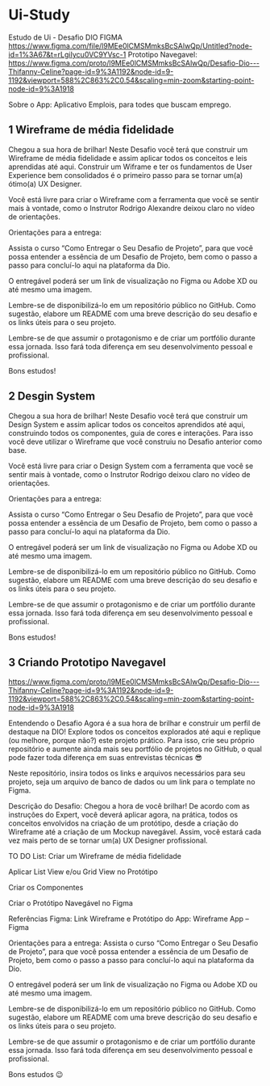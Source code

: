 # Ui-Study
Estudo de Ui - Desafio DIO
FIGMA
https://www.figma.com/file/l9MEe0lCMSMmksBcSAlwQp/Untitled?node-id=1%3A67&t=rLgiIycu0VC9YVsc-1
Prototipo Navegavel:
https://www.figma.com/proto/l9MEe0lCMSMmksBcSAlwQp/Desafio-Dio---Thifanny-Celine?page-id=9%3A1192&node-id=9-1192&viewport=588%2C863%2C0.54&scaling=min-zoom&starting-point-node-id=9%3A1918

Sobre o App: Aplicativo Emplois, para todes que buscam emprego.

## 1 Wireframe de média fidelidade

Chegou a sua hora de brilhar! Neste Desafio você terá que construir um Wireframe de média fidelidade e assim aplicar todos os conceitos e leis aprendidas até aqui. Construir um Wiframe e ter os fundamentos de User Experience bem consolidados é o primeiro passo para se tornar um(a) ótimo(a) UX Designer. 

Você está livre para criar o Wireframe com a ferramenta que você se sentir mais à vontade, como o Instrutor Rodrigo Alexandre deixou claro no vídeo de orientações.  

Orientações para a entrega: 

Assista o curso “Como Entregar o Seu Desafio de Projeto”, para que você possa entender a essência de um Desafio de Projeto, bem como o passo a passo para concluí-lo aqui na plataforma da Dio. 

O entregável poderá ser um link de visualização no Figma ou Adobe XD ou até mesmo uma imagem. 

Lembre-se de disponibilizá-lo em um repositório público no GitHub. Como sugestão, elabore um README com uma breve descrição do seu desafio e os links úteis para o seu projeto. 

Lembre-se de que assumir o protagonismo e de criar um portfólio durante essa jornada. Isso fará toda diferença em seu desenvolvimento pessoal e profissional. 

Bons estudos! 



## 2 Desgin System

Chegou a sua hora de brilhar! Neste Desafio você terá que construir um Design System e assim aplicar todos os conceitos aprendidos até aqui, construindo todos os componentes, guia de cores e interações. Para isso você deve utilizar o Wireframe que você construiu no Desafio anterior como base. 

Você está livre para criar o Design System com a ferramenta que você se sentir mais à vontade, como o Instrutor Rodrigo deixou claro no vídeo de orientações.  

Orientações para a entrega: 

Assista o curso “Como Entregar o Seu Desafio de Projeto”, para que você possa entender a essência de um Desafio de Projeto, bem como o passo a passo para concluí-lo aqui na plataforma da Dio. 

O entregável poderá ser um link de visualização no Figma ou Adobe XD ou até mesmo uma imagem. 

Lembre-se de disponibilizá-lo em um repositório público no GitHub. Como sugestão, elabore um README com uma breve descrição do seu desafio e os links úteis para o seu projeto. 

Lembre-se de que assumir o protagonismo e de criar um portfólio durante essa jornada. Isso fará toda diferença em seu desenvolvimento pessoal e profissional.  

Bons estudos! 


## 3 Criando Prototipo Navegavel
https://www.figma.com/proto/l9MEe0lCMSMmksBcSAlwQp/Desafio-Dio---Thifanny-Celine?page-id=9%3A1192&node-id=9-1192&viewport=588%2C863%2C0.54&scaling=min-zoom&starting-point-node-id=9%3A1918

Entendendo o Desafio
Agora é a sua hora de brilhar e construir um perfil de destaque na DIO! Explore todos os conceitos explorados até aqui e replique (ou melhore, porque não?) este projeto prático. Para isso, crie seu próprio repositório e aumente ainda mais seu portfólio de projetos no GitHub, o qual pode fazer toda diferença em suas entrevistas técnicas 😎
 
Neste repositório, insira todos os links e arquivos necessários para seu projeto, seja um arquivo de banco de dados ou um link para o template no Figma.
 
Descrição do Desafio: 
Chegou a hora de você brilhar! De acordo com as instruções do Expert, você deverá aplicar agora, na prática, todos os conceitos envolvidos na criação de um protótipo, desde a criação do Wireframe até a criação de um Mockup navegável. Assim, você estará cada vez mais perto de se tornar um(a) UX Designer profissional.

 
TO DO List: 
Criar um Wireframe de média fidelidade  

Aplicar List View e/ou Grid View no Protótipo  

Criar os Componentes 

Criar o Protótipo Navegável no Figma 

 

Referências Figma: 
Link Wireframe e Protótipo do App: Wireframe App – Figma 

 

Orientações para a entrega: 
Assista o curso “Como Entregar o Seu Desafio de Projeto”, para que você possa entender a essência de um Desafio de Projeto, bem como o passo a passo para concluí-lo aqui na plataforma da Dio. 

O entregável poderá ser um link de visualização no Figma ou Adobe XD ou até mesmo uma imagem. 

Lembre-se de disponibilizá-lo em um repositório público no GitHub. Como sugestão, elabore um README com uma breve descrição do seu desafio e os links úteis para o seu projeto. 

Lembre-se de que assumir o protagonismo e de criar um portfólio durante essa jornada. Isso fará toda diferença em seu desenvolvimento pessoal e profissional.  

 

 
Bons estudos 😉

